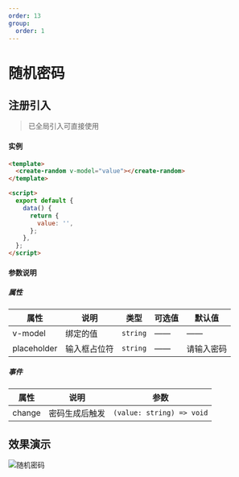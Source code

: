 ```yaml
---
order: 13
group:
  order: 1
---
```


# 随机密码

## 注册引入

> 已全局引入可直接使用

#### 实例

```html
<template>
  <create-random v-model="value"></create-random>
</template>

<script>
  export default {
    data() {
      return {
        value: '',
      };
    },
  };
</script>
```

#### 参数说明

##### 属性

| 属性        | 说明         | 类型     | 可选值 | 默认值     |
| ----------- | ------------ | -------- | ------ | ---------- |
| v-model     | 绑定的值     | `string` | ——     | ——         |
| placeholder | 输入框占位符 | `string` | ——     | 请输入密码 |

##### 事件

| 属性   | 说明           | 参数                      |
| ------ | -------------- | ------------------------- |
| change | 密码生成后触发 | `(value: string) => void` |

## 效果演示

![随机密码](https://oss.icuapi.com/docs/openapi/%E9%9A%8F%E6%9C%BA%E5%AF%86%E7%A0%81.png)
